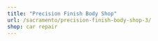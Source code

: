 ```yaml
---
title: "Precision Finish Body Shop"
url: /sacramento/precision-finish-body-shop-3/
shop: car repair
---
```

